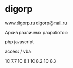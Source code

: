 # digorp

www.digorp.ru
digorp@mail.ru

Архив различных разработок:

php
javascript

access / vba

1С 7.7
1С 8.1
1С 8.2
1С 8.3
